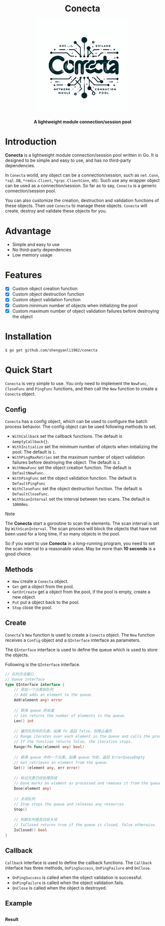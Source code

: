 <div align="center">
	<h1>Conecta</h1>
	<img src="assets/logo.png" alt="logo" width="300px">
    <h4>A lightweight module connection/session pool</h4>
</div>

# Introduction

**Conecta** is a lightweight module connection/session pool written in Go. It is designed to be simple and easy to use, and has no third-party dependencies.

In `Conecta` world, any object can be a connection/session, such as `net.Conn`, `*sql.DB`, `*redis.Client`, `*grpc.ClientConn`, etc. Such use any wrapper object can be used as a connection/session. So far as to say, `Conecta` is a generic connection/session pool.

You can also customize the creation, destruction and validation functions of these objects. Then use `Conecta` to manage these objects. `Conecta` will create, destroy and validate these objects for you.

# Advantage

-   Simple and easy to use
-   No third-party dependencies
-   Low memory usage

# Features

-   [x] Custom object creation function
-   [x] Custom object destruction function
-   [x] Custom object validation function
-   [x] Custom minimum number of objects when initializing the pool
-   [x] Custom maximum number of object validation failures before destroying the object

# Installation

```bash
$ go get github.com/shengyanli1982/conecta
```

# Quick Start

`Conecta` is very simple to use. You only need to implement the `NewFunc`, `CloseFunc` and `PingFunc` functions, and then call the `New` function to create a `Conecta` object.

## Config

`Conecta` has a config object, which can be used to configure the batch process behavior. The config object can be used following methods to set.

-   `WithCallback` set the callback functions. The default is `&emptyCallback{}`.
-   `WithInitialize` set the minimum number of objects when initializing the pool. The default is `1`.
-   `WithPingMaxRetries` set the maximum number of object validation failures before destroying the object. The default is `3`.
-   `WithNewFunc` set the object creation function. The default is `DefaultNewFunc`.
-   `WithPingFunc` set the object validation function. The default is `DefaultPingFunc`
-   `WithCloseFunc` set the object destruction function. The default is `DefaultCloseFunc`.
-   `WithScanInterval` set the interval between two scans. The default is `10000ms`.

> [!NOTE]
> The **Conecta** start a goroutine to scan the elements. The scan interval is set by `WithScanInterval`. The scan process will block the objects that have not been used for a long time, if so many objects in the pool.
>
> So if you want to use **Conecta** in a long-running program, you need to set the scan interval to a reasonable value. May be more than **10 seconds** is a good choice.

## Methods

-   `New` create a `Conecta` object.
-   `Get` get a object from the pool.
-   `GetOrCreate` get a object from the pool, if the pool is empty, create a new object.
-   `Put` put a object back to the pool.
-   `Stop` close the pool.

## Create

`Conecta`'s `New` function is used to create a `Conecta` object. The `New` function receives a `Config` object and a `QInterface` interface as parameters.

The `QInterface` interface is used to define the queue which is used to store the objects.

Following is the `QInterface` interface.

```go
// 队列方法接口
// Queue interface
type QInterface interface {
	// 添加一个元素到队列
	// Add adds an element to the queue.
	Add(element any) error

	// 获得 queue 的长度
	// Len returns the number of elements in the queue.
	Len() int

	// 遍历队列中的元素，如果 fn 返回 false，则停止遍历
	// Range iterates over each element in the queue and calls the provided function.
	// If the function returns false, the iteration stops.
	Range(fn func(element any) bool)

	// 获得 queue 中的一个元素，如果 queue 为空，返回 ErrorQueueEmpty
	// Get retrieves an element from the queue.
	Get() (element any, err error)

	// 标记元素已经处理完成
	// Done marks an element as processed and removes it from the queue.
	Done(element any)

	// 关闭队列
	// Stop stops the queue and releases any resources.
	Stop()

	// 判断队列是否已经关闭
	// IsClosed returns true if the queue is closed, false otherwise.
	IsClosed() bool
}
```

## Callback

`Callback` interface is used to define the callback functions. The `Callback` interface has three methods, `OnPingSuccess`, `OnPingFailure` and `OnClose`.

-   `OnPingSuccess` is called when the object validation is successful.
-   `OnPingFailure` is called when the object validation fails.
-   `OnClose` is called when the object is destroyed.

## Example

```go

```

**Result**

```bash

```
